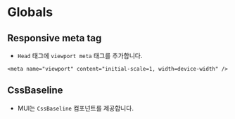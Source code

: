 # Globals

## Responsive meta tag

- `Head` 태그에 `viewport meta` 태그를 추가합니다.

```
<meta name="viewport" content="initial-scale=1, width=device-width" />
```

## CssBaseline

- MUI는 `CssBaseline` 컴포넌트를 제공합니다.
